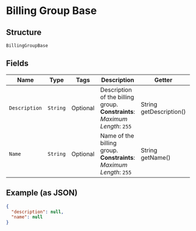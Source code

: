 
# Billing Group Base

## Structure

`BillingGroupBase`

## Fields

| Name | Type | Tags | Description | Getter | Setter |
|  --- | --- | --- | --- | --- | --- |
| `Description` | `String` | Optional | Description of the billing group.<br>**Constraints**: *Maximum Length*: `255` | String getDescription() | setDescription(String description) |
| `Name` | `String` | Optional | Name of the billing group.<br>**Constraints**: *Maximum Length*: `255` | String getName() | setName(String name) |

## Example (as JSON)

```json
{
  "description": null,
  "name": null
}
```

